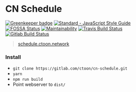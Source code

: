 # CN Schedule

[![Greenkeeper badge](https://badges.greenkeeper.io/sugrocks/cn-schedule.svg)](https://greenkeeper.io/)
[![Standard - JavaScript Style Guide](https://img.shields.io/badge/code%20style-standard-green.svg)](http://standardjs.com/)
[![FOSSA Status](https://app.fossa.io/api/projects/git%2Bgitlab.com%2Fctoon%2Fcn-schedule.svg?type=shield)](https://app.fossa.io/projects/git%2Bgitlab.com%2Fctoon%2Fcn-schedule?ref=badge_shield)
[![Maintainability](https://api.codeclimate.com/v1/badges/2936f2ae5f630317ddc8/maintainability)](https://codeclimate.com/github/sugrocks/cn-schedule/maintainability)
[![Travis Build Status](https://travis-ci.org/sugrocks/cn-schedule.svg?branch=master)](https://travis-ci.org/sugrocks/cn-schedule)
[![Gitlab Build Status](https://gitlab.com/ctoon/cn-schedule/badges/master/build.svg)](https://gitlab.com/ctoon/cn-schedule/commits/master)


> [schedule.ctoon.network](https://schedule.ctoon.network/)


### Install

- `git clone https://gitlab.com/ctoon/cn-schedule.git`
- `yarn`
- `npm run build`
- Point webserver to `dist/`
